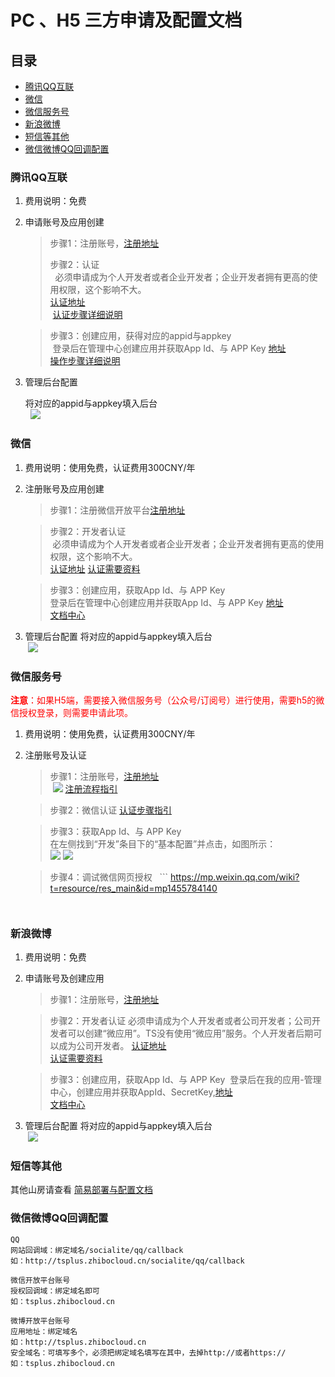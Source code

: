 # PC 、H5 三方申请及配置文档

## 目录

* [腾讯QQ互联](#腾讯qq互联)
* [微信](#微信)
* [微信服务号](#微信服务号)
* [新浪微博](#新浪微博)
* [短信等其他](#短信等其他)
* [微信微博QQ回调配置](#微信微博qq回调配置)

### 腾讯QQ互联

1. 费用说明：免费
2. 申请账号及应用创建
	
	> 步骤1：注册账号，[注册地址](https://connect.qq.com/)
	> 
	> 步骤2：认证 </br>    必须申请成为个人开发者或者企业开发者；企业开发者拥有更高的使用权限，这个影响不大。</br>
	[认证地址](https://connect.qq.com/devuser.html#/create/1/)</br> [认证步骤详细说明](http://wiki.connect.qq.com/%E6%88%90%E4%B8%BA%E5%BC%80%E5%8F%91%E8%80%85 )

	> 步骤3：创建应用，获得对应的appid与appkey </br> 登录后在管理中心创建应用并获取App Id、与 APP Key [地址](http://op.open.qq.com/manage_centerv2/android?owner=335891510&uin=335891510) </br>
	[操作步骤详细说明](http://wiki.connect.qq.com/__trashed-2) </br>

3. 管理后台配置

	将对应的appid与appkey填入后台</br>  ![](https://image.zhibocloud.cn/2018/07/05/0650/uMeyYQXxcI39bxVXLwwoRJ4H6aA9sb6a1eaUuiTw.jpeg)
 
 
### 微信
1. 费用说明：使用免费，认证费用300CNY/年
2. 注册账号及应用创建

	> 步骤1：注册微信开放平台[注册地址](https://open.weixin.qq.com )</br>
	
	> 步骤2：开发者认证</br> 必须申请成为个人开发者或者企业开发者；企业开发者拥有更高的使用权限，这个影响不大。</br>
	[认证地址](https://open.weixin.qq.com/verify)
	[认证需要资料](https://open.weixin.qq.com/verify)
	
	> 步骤3：创建应用，获取App Id、与 APP Key </br>
	登录后在管理中心创建应用并获取App Id、与 APP Key [地址](https://open.weixin.qq.com/cgi-bin/applist?t=manage/list&lang=zh_CN&token=8f562b868d3d6120b8f09130c668a20f68b4afb0) </br>
	[文档中心](https://open.weixin.qq.com/cgi-bin/showdocument?action=dir_list&t=resource/res_list&verify=1&lang=zh_CN)
3. 管理后台配置
将对应的appid与appkey填入后台</br> ![](https://image.zhibocloud.cn/2018/07/05/0718/ZiWxpzCvgve0m3HDJ0VtXglBmylNSR5skJjuEwLW.jpeg) 


### 微信服务号

<font color=red >**注意**：如果H5端，需要接入微信服务号（公众号/订阅号）进行使用，需要h5的微信授权登录，则需要申请此项。</font></br>

1. 费用说明：使用免费，认证费用300CNY/年
2. 注册账号及认证
	
	> 步骤1：注册账号，[注册地址](https://mp.weixin.qq.com/cgi-bin/registermidpage?action=index&lang=zh_CN)</br> ![](https://image.zhibocloud.cn/2018/07/05/0720/4AlHlr8yxevpCGjjCz5HXuK55afSaXiVZtY508HF.jpeg)
	[注册流程指引](https://kf.qq.com/product/weixinmp.html#hid=87)
	
	> 步骤2：微信认证
	[认证步骤指引](https://kf.qq.com/faq/161220Brem2Q161220uUjERB.html)
	
	> 步骤3：获取App Id、与 APP Key </br>
	在左侧找到“开发”条目下的“基本配置”并点击，如图所示：</br>
	![](https://image.zhibocloud.cn/2018/07/05/0722/oEnTJBnvi7K3PtJ34b7jJfIPMnvF6ts1C0YbTsBu.jpeg)
	![](https://image.zhibocloud.cn/2018/07/05/0722/OcL1kO0TqgsJ27uo4cVVNGDFqoc2hzHcJeRQ0meG.jpeg)
	
	> 步骤4：调试微信网页授权
 	```
	https://mp.weixin.qq.com/wiki?t=resource/res_main&id=mp1455784140
	```
	
	
### 新浪微博

1. 费用说明：免费
2. 申请账号及创建应用

	> 步骤1：注册账号，[注册地址](http://weibo.com/signup/signup.php) 

	> 步骤2：开发者认证
		必须申请成为个人开发者或者公司开发者；公司开发者可以创建“微应用”。TS没有使用“微应用”服务。个人开发者后期可以成为公司开发者。
		[认证地址](http://open.weibo.com/developers/basicinfo?dev_type=1)</br>
		[认证需要资料](http://open.weibo.com/developers/basicinfo?dev_type=1)
		
	> 步骤3：创建应用，获取App Id、与 APP Key 
		登录后在我的应用-管理中心，创建应用并获取AppId、SecretKey,[地址](http://open.weibo.com/developers)</br>
		[文档中心](http://open.weibo.com/wiki/%E9%A6%96%E9%A1%B5)
3. 管理后台配置
将对应的appid与appkey填入后台</br> ![](https://image.zhibocloud.cn/2018/07/05/0719/XtqJbjNtPcbndPtfdlxzYL2SI8KIDOZ0PNNWu0dh.jpeg)



### 短信等其他
其他山房请查看 [简易部署与配置文档](https://github.com/slimkit/thinksns-plus-guide/blob/master/技术文档/server/thinksnsPlusSimpleDeploymentDoc.md)

### 微信微博QQ回调配置

```
QQ网站回调域：绑定域名/socialite/qq/callback如：http://tsplus.zhibocloud.cn/socialite/qq/callback微信开放平台账号授权回调域：绑定域名即可如：tsplus.zhibocloud.cn微博开放平台账号应用地址：绑定域名如：http://tsplus.zhibocloud.cn安全域名：可填写多个，必须把绑定域名填写在其中，去掉http://或者https://如：tsplus.zhibocloud.cn
```